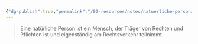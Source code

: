 ```yaml
---
{"dg-publish":true,"permalink":"/02-resources/notes/natuerliche-person/","noteIcon":"","updated":"2025-08-26T16:35:06.104+02:00"}
---
```


>Eine natürliche Person ist ein Mensch, der Träger von Rechten und Pflichten ist und eigenständig am Rechtsverkehr teilnimmt.
